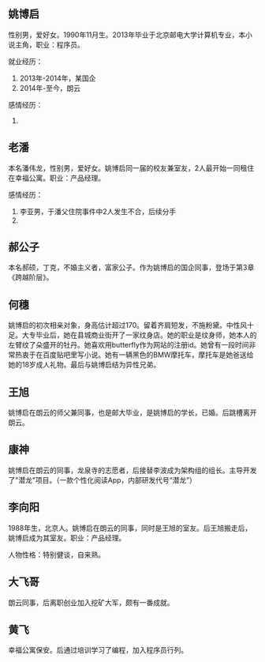 ## 姚博启

性别男，爱好女。1990年11月生。2013年毕业于北京邮电大学计算机专业，本小说主角，职业：程序员。

就业经历：

1. 2013年-2014年，某国企
2. 2014年-至今，朗云

感情经历：

1. 

## 老潘

本名潘伟龙，性别男，爱好女。姚博启同一届的校友兼室友，2人最开始一同租住在幸福公寓。职业：产品经理。

感情经历：

1. 李亚男，于潘父住院事件中2人发生不合，后续分手
2. 



## 郝公子

本名郝硕，丁克，不婚主义者，富家公子。作为姚博启的国企同事，登场于第3章《跨越阶层》。

## 何穗

姚博启的初次相亲对象，身高估计超过170。留着齐肩短发，不施粉黛。中性风十足。大专毕业后，她在县城商业街开了一家纹身店。她的职业是纹身师，她本人的左臂纹了朵盛开的牡丹。她喜欢用butterfly作为网站的注册id。她曾有一段时间非常热衷于在百度贴吧里写小说。她有一辆黑色的BMW摩托车，摩托车是她爸送给她的18岁成人礼物。最后与姚博启结为异性兄弟。



## 王旭

姚博启在朗云的师父兼同事，也是邮大毕业，是姚博启的学长，已婚。后跳槽离开朗云。

## 康神

姚博启在朗云的同事，龙泉寺的志愿者，后接替李波成为架构组的组长。主导开发了"潜龙"项目。（一款个性化阅读App，内部研发代号“潜龙”）

## 李向阳

1988年生，北京人。姚博启在朗云的同事，同时是王旭的室友。后王旭搬走后，姚博启成为其室友。职业：产品经理。

人物性格：特别健谈，自来熟。

## 大飞哥

朗云同事，后离职创业加入挖矿大军，颇有一番成就。

## 黄飞

幸福公寓保安。后通过培训学习了编程，加入程序员行列。






